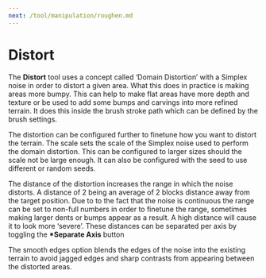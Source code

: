 ```yaml
---
next: /tool/manipulation/roughen.md
---
```


# Distort

The **Distort** tool uses a concept called ‘Domain Distortion’ with a Simplex noise in order to distort a given area. What this does in practice is making areas more bumpy. This can help to make flat areas have more depth and texture or be used to add some bumps and carvings into more refined terrain. It does this inside the brush stroke path which can be defined by the brush settings.

The distortion can be configured further to finetune how you want to distort the terrain. The scale sets the scale of the Simplex noise used to perform the domain distortion. This can be configured to larger sizes should the scale not be large enough. It can also be configured with the seed to use different or random seeds.

The distance of the distortion increases the range in which the noise distorts. A distance of 2 being an average of 2 blocks distance away from the target position. Due to to the fact that the noise is continuous the range can be set to non-full numbers in order to finetune the range, sometimes making larger dents or bumps appear as a result. A high distance will cause it to look more ‘severe’. These distances can be separated per axis by toggling the **\*Separate Axis** button

The smooth edges option blends the edges of the noise into the existing terrain to avoid jagged edges and sharp contrasts from appearing between the distorted areas.
